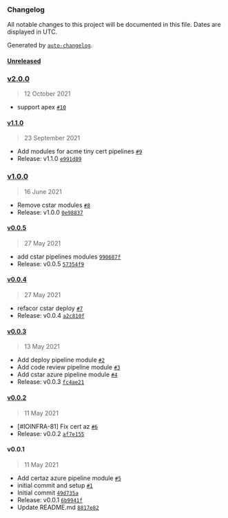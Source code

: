 ### Changelog

All notable changes to this project will be documented in this file. Dates are displayed in UTC.

Generated by [`auto-changelog`](https://github.com/CookPete/auto-changelog).

#### [Unreleased](https://github.com/pagopa/azuredevops-tf-modules/compare/v2.0.0...HEAD)

### [v2.0.0](https://github.com/pagopa/azuredevops-tf-modules/compare/v1.1.0...v2.0.0)

> 12 October 2021

- support apex [`#10`](https://github.com/pagopa/azuredevops-tf-modules/pull/10)

#### [v1.1.0](https://github.com/pagopa/azuredevops-tf-modules/compare/v1.0.0...v1.1.0)

> 23 September 2021

- Add modules for acme tiny cert pipelines [`#9`](https://github.com/pagopa/azuredevops-tf-modules/pull/9)
- Release: v1.1.0 [`e991d89`](https://github.com/pagopa/azuredevops-tf-modules/commit/e991d898ce9130cfc2cf2dee999d2ec8d28fec7d)

### [v1.0.0](https://github.com/pagopa/azuredevops-tf-modules/compare/v0.0.5...v1.0.0)

> 16 June 2021

- Remove cstar modules [`#8`](https://github.com/pagopa/azuredevops-tf-modules/pull/8)
- Release: v1.0.0 [`0e98837`](https://github.com/pagopa/azuredevops-tf-modules/commit/0e988370be2df1537c54aee96b9d6222cbcbaca5)

#### [v0.0.5](https://github.com/pagopa/azuredevops-tf-modules/compare/v0.0.4...v0.0.5)

> 27 May 2021

- add cstar pipelines modules [`990687f`](https://github.com/pagopa/azuredevops-tf-modules/commit/990687ffd12b7dce2c778faa2ac0099e06344caf)
- Release: v0.0.5 [`57354f9`](https://github.com/pagopa/azuredevops-tf-modules/commit/57354f91f8939b2771b93b8e1d85898c8921a6e5)

#### [v0.0.4](https://github.com/pagopa/azuredevops-tf-modules/compare/v0.0.3...v0.0.4)

> 27 May 2021

- refacor cstar deploy [`#7`](https://github.com/pagopa/azuredevops-tf-modules/pull/7)
- Release: v0.0.4 [`a2c810f`](https://github.com/pagopa/azuredevops-tf-modules/commit/a2c810f7094ec0de94e00bbc813bf9f557c0211b)

#### [v0.0.3](https://github.com/pagopa/azuredevops-tf-modules/compare/v0.0.2...v0.0.3)

> 13 May 2021

- Add deploy pipeline module [`#2`](https://github.com/pagopa/azuredevops-tf-modules/pull/2)
- Add code review pipeline module [`#3`](https://github.com/pagopa/azuredevops-tf-modules/pull/3)
- Add cstar azure pipeline module [`#4`](https://github.com/pagopa/azuredevops-tf-modules/pull/4)
- Release: v0.0.3 [`fc4ae21`](https://github.com/pagopa/azuredevops-tf-modules/commit/fc4ae217b324cace9387e8328b974a8699bcbb52)

#### [v0.0.2](https://github.com/pagopa/azuredevops-tf-modules/compare/v0.0.1...v0.0.2)

> 11 May 2021

- [#IOINFRA-81] Fix cert az [`#6`](https://github.com/pagopa/azuredevops-tf-modules/pull/6)
- Release: v0.0.2 [`af7e155`](https://github.com/pagopa/azuredevops-tf-modules/commit/af7e1551c708e9465757e99988b3e4ee3d7442b6)

#### v0.0.1

> 11 May 2021

- Add certaz azure pipeline module [`#5`](https://github.com/pagopa/azuredevops-tf-modules/pull/5)
- initial commit and setup [`#1`](https://github.com/pagopa/azuredevops-tf-modules/pull/1)
- Initial commit [`49d735a`](https://github.com/pagopa/azuredevops-tf-modules/commit/49d735a7b39aacea4e70e107ed98b94aba49a4a5)
- Release: v0.0.1 [`6b9941f`](https://github.com/pagopa/azuredevops-tf-modules/commit/6b9941f8615020b0562c6d9b31e15da87facc8d6)
- Update README.md [`8817e82`](https://github.com/pagopa/azuredevops-tf-modules/commit/8817e82c61e596d4a433a8acefdc825d2cdfd0b7)
